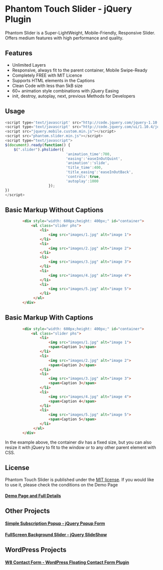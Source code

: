 # Phantom Touch Slider - jQuery Plugin

Phantom Slider is a Super-LightWeight, Mobile-Friendly, Responsive Slider. 
Offers medium features with high performance and quality.

## Features ##
* Unlimited Layers
* Responsive, always fit to the parent container, Mobile Swipe-Ready
* Completely FREE with MIT Licence
* Supports HTML elements in the Captions
* Clean Code with less than 5kB size
* 60+ animation style combinations with jQuery Easing
* init, destroy, autoplay, next, previous Methods for Developers

## Usage ##
```javascript
<script type='text/javascript' src="http://code.jquery.com/jquery-1.10.2.min.js"></script>
<script type='text/javascript' src="http://code.jquery.com/ui/1.10.4/jquery-ui.js"></script>
<script src="jquery.mobile.custom.min.js"></script>
<script src="phantom.slider.min.js"></script>
<script type="text/javascript">
$(document).ready(function() {
	$(".slider").phslider({
							'animation_time':700,
							'easing':'easeInOutQuint',
							'animation':'slide',
							'title_time':400,
							'title_easing':'easeInOutBack',
							'controls':true,
							'autoplay':1000
					});
})
</script>
```

## Basic Markup Without Captions ##
```html
		<div style="width: 600px;height: 400px;" id="container">
			<ul class="slider phs">
				<li>
					<img src="images/1.jpg" alt="image 1">
				</li>
				<li>
					<img src="images/2.jpg" alt="image 2">
				</li>
				<li>
					<img src="images/3.jpg" alt="image 3">
				</li>
				<li>
					<img src="images/4.jpg" alt="image 4">
				</li>
				<li>
					<img src="images/5.jpg" alt="image 5">
				</li>
			 </ul>
		</div>
```
## Basic Markup With Captions ##
```html
		<div style="width: 600px;height: 400px;" id="container">
			<ul class="slider phs">
				<li>
					<img src="images/1.jpg" alt="image 1">
					<span>Caption 1</span>
				</li>
				<li>
					<img src="images/2.jpg" alt="image 2">
					<span>Caption 2</span>
				</li>
				<li>
					<img src="images/3.jpg" alt="image 3">
					<span>Caption 3</span>
				</li>
				<li>
					<img src="images/4.jpg" alt="image 4">
					<span>Caption 4</span>
				</li>
				<li>
					<img src="images/5.jpg" alt="image 5">
					<span>Caption 5</span>
				</li>
			 </ul>
		</div>
```
In the example above, the container div has a fixed size, but you can also resize it with jQuery to fit to the window or to any other parent element with CSS.

## License ##

Phantom Touch Slider is published under the [MIT license](http://www.opensource.org/licenses/mit-license).
If you would like to use it, please check the conditions on the Demo Page

#### [Demo Page and Full Details](http://pantherius.com/phantom-slider-jquery-touch-slider-plugin) ####

## Other Projects ##

#### [Simple Subscription Popup - jQuery Popup Form](https://codecanyon.net/item/simple-subscription-popupjquery-email-signup-form/7301421?ref=pantherius) ####

#### [FullScreen Background Slider - jQuery SlideShow](https://codecanyon.net/item/fullscreen-background-slider-jquery-slideshow/6692226?ref=pantherius) ####

## WordPress Projects ##

#### [W8 Contact Form - WordPress Floating Contact Form Plugin](https://codecanyon.net/item/w8-contact-form-wordpress-contact-form-plugin/9661063?ref=pantherius) ####
